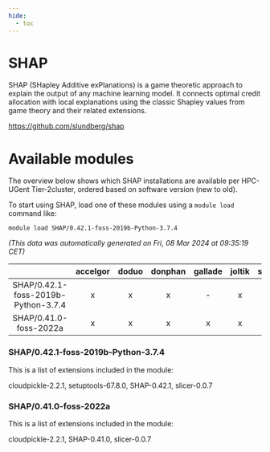 ```yaml
---
hide:
  - toc
---
```


SHAP
====


SHAP (SHapley Additive exPlanations) is a game theoretic approach to explain the output of any machine learning model. It connects optimal credit allocation with local explanations using the classic Shapley values from game theory and their related extensions.

https://github.com/slundberg/shap
# Available modules


The overview below shows which SHAP installations are available per HPC-UGent Tier-2cluster, ordered based on software version (new to old).

To start using SHAP, load one of these modules using a `module load` command like:

```shell
module load SHAP/0.42.1-foss-2019b-Python-3.7.4
```

*(This data was automatically generated on Fri, 08 Mar 2024 at 09:35:19 CET)*  

| |accelgor|doduo|donphan|gallade|joltik|skitty|
| :---: | :---: | :---: | :---: | :---: | :---: | :---: |
|SHAP/0.42.1-foss-2019b-Python-3.7.4|x|x|x|-|x|x|
|SHAP/0.41.0-foss-2022a|x|x|x|x|x|x|


### SHAP/0.42.1-foss-2019b-Python-3.7.4

This is a list of extensions included in the module:

cloudpickle-2.2.1, setuptools-67.8.0, SHAP-0.42.1, slicer-0.0.7

### SHAP/0.41.0-foss-2022a

This is a list of extensions included in the module:

cloudpickle-2.2.1, SHAP-0.41.0, slicer-0.0.7